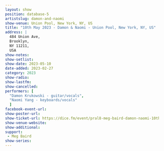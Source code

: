 ```yaml
---
layout: show
position: database-5
artistslug: damon-and-naomi
show-venue: Union Pool, New York, NY, US
title: "10th May 2023 - Damon & Naomi - Union Pool, New York, NY, US"
address: |
  484 Union Ave,  
  Brooklyn,  
  NY 11211,  
  USA
show-notes:
show-setlist: 
show-date: 2023-05-10
date-added: 2023-02-27
category: 2023
show-radio: 
show-lastfm: 
show-cancelled: 
performers: [
  "Damon Krukowski - guitar/vocals",
  "Naomi Yang - keyboards/vocals"
  ]
facebook-event-url: 
show-poster-url: 
show-ticket-url: https://dice.fm/event/pral8-meg-baird-damon-naomi-10th-may-union-pool-new-york-tickets
show-venue-website: 
show-additional: 
support:
 - Meg Baird
show-series: 
---
```

